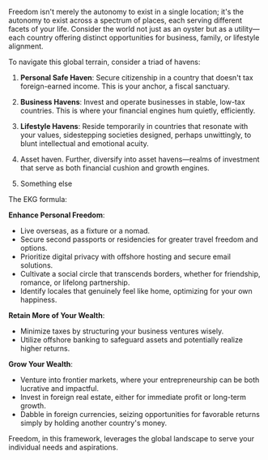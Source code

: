 Freedom isn't merely the autonomy to exist in a single location; it's the autonomy to exist across a spectrum of places, each serving different facets of your life. Consider the world not just as an oyster but as a utility—each country offering distinct opportunities for business, family, or lifestyle alignment.

To navigate this global terrain, consider a triad of havens:

1. **Personal Safe Haven**: Secure citizenship in a country that doesn't tax foreign-earned income. This is your anchor, a fiscal sanctuary.

3. **Business Havens**: Invest and operate businesses in stable, low-tax countries. This is where your financial engines hum quietly, efficiently.

3. **Lifestyle Havens**: Reside temporarily in countries that resonate with your values, sidestepping societies designed, perhaps unwittingly, to blunt intellectual and emotional acuity.

4. Asset haven. Further, diversify into asset havens—realms of investment that serve as both financial cushion and growth engines.

5. Something else

The EKG formula:

**Enhance Personal Freedom**:

- Live overseas, as a fixture or a nomad.
- Secure second passports or residencies for greater travel freedom and options.
- Prioritize digital privacy with offshore hosting and secure email solutions.
- Cultivate a social circle that transcends borders, whether for friendship, romance, or lifelong partnership.
- Identify locales that genuinely feel like home, optimizing for your own happiness.

**Retain More of Your Wealth**:

- Minimize taxes by structuring your business ventures wisely.
- Utilize offshore banking to safeguard assets and potentially realize higher returns.

**Grow Your Wealth**:

- Venture into frontier markets, where your entrepreneurship can be both lucrative and impactful.
- Invest in foreign real estate, either for immediate profit or long-term growth.
- Dabble in foreign currencies, seizing opportunities for favorable returns simply by holding another country's money.

Freedom, in this framework, leverages the global landscape to serve your individual needs and aspirations.